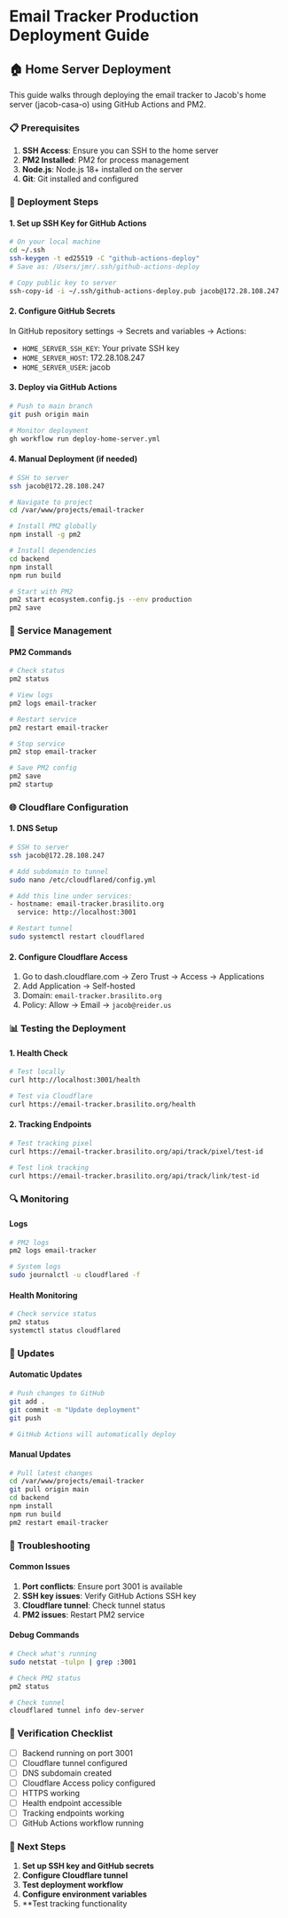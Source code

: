 # Email Tracker Production Deployment Guide

## 🏠 Home Server Deployment

This guide walks through deploying the email tracker to Jacob's home server (jacob-casa-o) using GitHub Actions and PM2.

### 📋 Prerequisites

1. **SSH Access**: Ensure you can SSH to the home server
2. **PM2 Installed**: PM2 for process management
3. **Node.js**: Node.js 18+ installed on the server
4. **Git**: Git installed and configured

### 🚀 Deployment Steps

#### 1. Set up SSH Key for GitHub Actions
```bash
# On your local machine
cd ~/.ssh
ssh-keygen -t ed25519 -C "github-actions-deploy"
# Save as: /Users/jmr/.ssh/github-actions-deploy

# Copy public key to server
ssh-copy-id -i ~/.ssh/github-actions-deploy.pub jacob@172.28.108.247
```

#### 2. Configure GitHub Secrets
In GitHub repository settings → Secrets and variables → Actions:

- `HOME_SERVER_SSH_KEY`: Your private SSH key
- `HOME_SERVER_HOST`: 172.28.108.247
- `HOME_SERVER_USER`: jacob

#### 3. Deploy via GitHub Actions
```bash
# Push to main branch
git push origin main

# Monitor deployment
gh workflow run deploy-home-server.yml
```

#### 4. Manual Deployment (if needed)
```bash
# SSH to server
ssh jacob@172.28.108.247

# Navigate to project
cd /var/www/projects/email-tracker

# Install PM2 globally
npm install -g pm2

# Install dependencies
cd backend
npm install
npm run build

# Start with PM2
pm2 start ecosystem.config.js --env production
pm2 save
```

### 🔧 Service Management

#### PM2 Commands
```bash
# Check status
pm2 status

# View logs
pm2 logs email-tracker

# Restart service
pm2 restart email-tracker

# Stop service
pm2 stop email-tracker

# Save PM2 config
pm2 save
pm2 startup
```

### 🌐 Cloudflare Configuration

#### 1. DNS Setup
```bash
# SSH to server
ssh jacob@172.28.108.247

# Add subdomain to tunnel
sudo nano /etc/cloudflared/config.yml

# Add this line under services:
- hostname: email-tracker.brasilito.org
  service: http://localhost:3001

# Restart tunnel
sudo systemctl restart cloudflared
```

#### 2. Configure Cloudflare Access
1. Go to dash.cloudflare.com → Zero Trust → Access → Applications
2. Add Application → Self-hosted
3. Domain: `email-tracker.brasilito.org`
4. Policy: Allow → Email → `jacob@reider.us`

### 📊 Testing the Deployment

#### 1. Health Check
```bash
# Test locally
curl http://localhost:3001/health

# Test via Cloudflare
curl https://email-tracker.brasilito.org/health
```

#### 2. Tracking Endpoints
```bash
# Test tracking pixel
curl https://email-tracker.brasilito.org/api/track/pixel/test-id

# Test link tracking
curl https://email-tracker.brasilito.org/api/track/link/test-id
```

### 🔍 Monitoring

#### Logs
```bash
# PM2 logs
pm2 logs email-tracker

# System logs
sudo journalctl -u cloudflared -f
```

#### Health Monitoring
```bash
# Check service status
pm2 status
systemctl status cloudflared
```

### 🔄 Updates

#### Automatic Updates
```bash
# Push changes to GitHub
git add .
git commit -m "Update deployment"
git push

# GitHub Actions will automatically deploy
```

#### Manual Updates
```bash
# Pull latest changes
cd /var/www/projects/email-tracker
git pull origin main
cd backend
npm install
npm run build
pm2 restart email-tracker
```

### 🚨 Troubleshooting

#### Common Issues
1. **Port conflicts**: Ensure port 3001 is available
2. **SSH key issues**: Verify GitHub Actions SSH key
3. **Cloudflare tunnel**: Check tunnel status
4. **PM2 issues**: Restart PM2 service

#### Debug Commands
```bash
# Check what's running
sudo netstat -tulpn | grep :3001

# Check PM2 status
pm2 status

# Check tunnel
cloudflared tunnel info dev-server
```

### 📝 Verification Checklist

- [ ] Backend running on port 3001
- [ ] Cloudflare tunnel configured
- [ ] DNS subdomain created
- [ ] Cloudflare Access policy configured
- [ ] HTTPS working
- [ ] Health endpoint accessible
- [ ] Tracking endpoints working
- [ ] GitHub Actions workflow running

### 🎯 Next Steps

1. **Set up SSH key and GitHub secrets**
2. **Configure Cloudflare tunnel**
3. **Test deployment workflow**
4. **Configure environment variables**
5. **Test tracking functionality
